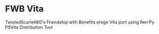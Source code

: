 # FWB Vita
TwistedScarlett60's Friendship with Benefits eroge Vita port using Ren'Py PSVita Distribution Tool
